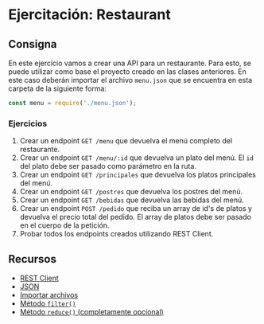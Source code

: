 # Ejercitación: Restaurant

## Consigna

En este ejercicio vamos a crear una API para un restaurante. Para esto, se puede utilizar como base el proyecto creado en las clases anteriores. En este caso deberán importar el archivo `menu.json` que se encuentra en esta carpeta de la siguiente forma:

```js
const menu = require('./menu.json');
```

### Ejercicios

1. Crear un endpoint `GET /menu` que devuelva el menú completo del restaurante.
2. Crear un endpoint `GET /menu/:id` que devuelva un plato del menú. El `id` del plato debe ser pasado como parámetro en la ruta.
3. Crear un endpoint `GET /principales` que devuelva los platos principales del menú.
4. Crear un endpoint `GET /postres` que devuelva los postres del menú.
5. Crear un endpoint `GET /bebidas` que devuelva las bebidas del menú.
6. Crear un endpoint `POST /pedido` que reciba un array de id's de platos y devuelva el precio total del pedido. El array de platos debe ser pasado en el cuerpo de la petición.
7. Probar todos los endpoints creados utilizando REST Client.

## Recursos

- [REST Client](https://marketplace.visualstudio.com/items?itemName=humao.rest-client)
- [JSON](https://developer.mozilla.org/es/docs/Learn/JavaScript/Objects/JSON)
- [Importar archivos](https://nodejs.org/api/modules.html#modules_file_modules)
- [Método `filter()`](https://developer.mozilla.org/es/docs/Web/JavaScript/Referencia/Objetos_globales/Array/filter)
- [Método `reduce()` (completamente opcional)](https://developer.mozilla.org/es/docs/Web/JavaScript/Referencia/Objetos_globales/Array/Reduce)
